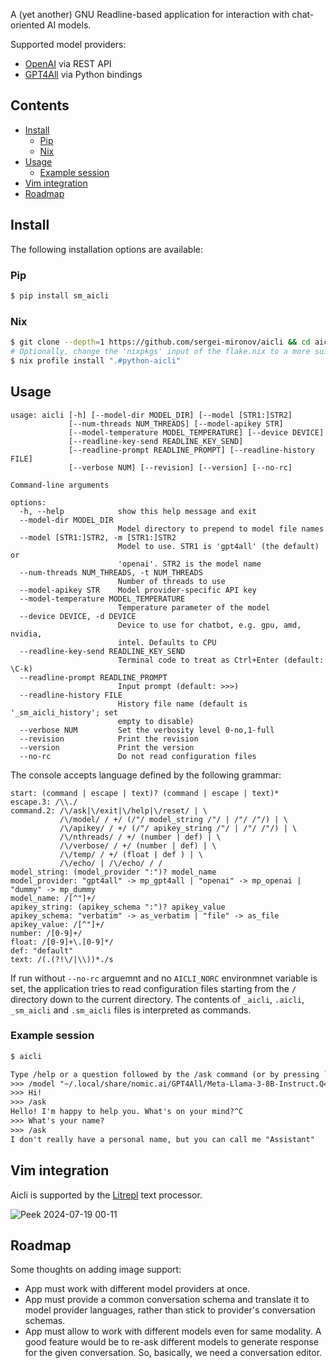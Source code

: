 A (yet another) GNU Readline-based application for interaction with chat-oriented AI models.

Supported model providers:

* [OpenAI](https://www.openai.com) via REST API
* [GPT4All](https://www.nomic.ai/gpt4all) via Python bindings

Contents
--------

<!-- vim-markdown-toc GFM -->

* [Install](#install)
    * [Pip](#pip)
    * [Nix](#nix)
* [Usage](#usage)
    * [Example session](#example-session)
* [Vim integration](#vim-integration)
* [Roadmap](#roadmap)

<!-- vim-markdown-toc -->

Install
-------

The following installation options are available:

### Pip

```sh
$ pip install sm_aicli
```

### Nix

```sh
$ git clone --depth=1 https://github.com/sergei-mironov/aicli && cd aicli
# Optionally, change the 'nixpkgs' input of the flake.nix to a more suitable
$ nix profile install ".#python-aicli"
```

Usage
-----

<!--
``` python
!aicli --help
```
-->
``` result
usage: aicli [-h] [--model-dir MODEL_DIR] [--model [STR1:]STR2]
             [--num-threads NUM_THREADS] [--model-apikey STR]
             [--model-temperature MODEL_TEMPERATURE] [--device DEVICE]
             [--readline-key-send READLINE_KEY_SEND]
             [--readline-prompt READLINE_PROMPT] [--readline-history FILE]
             [--verbose NUM] [--revision] [--version] [--no-rc]

Command-line arguments

options:
  -h, --help            show this help message and exit
  --model-dir MODEL_DIR
                        Model directory to prepend to model file names
  --model [STR1:]STR2, -m [STR1:]STR2
                        Model to use. STR1 is 'gpt4all' (the default) or
                        'openai'. STR2 is the model name
  --num-threads NUM_THREADS, -t NUM_THREADS
                        Number of threads to use
  --model-apikey STR    Model provider-specific API key
  --model-temperature MODEL_TEMPERATURE
                        Temperature parameter of the model
  --device DEVICE, -d DEVICE
                        Device to use for chatbot, e.g. gpu, amd, nvidia,
                        intel. Defaults to CPU
  --readline-key-send READLINE_KEY_SEND
                        Terminal code to treat as Ctrl+Enter (default: \C-k)
  --readline-prompt READLINE_PROMPT
                        Input prompt (default: >>>)
  --readline-history FILE
                        History file name (default is '_sm_aicli_history'; set
                        empty to disable)
  --verbose NUM         Set the verbosity level 0-no,1-full
  --revision            Print the revision
  --version             Print the version
  --no-rc               Do not read configuration files
```

The console accepts language defined by the following grammar:

<!--
``` python
from sm_aicli import GRAMMAR
from textwrap import dedent
print(dedent(GRAMMAR).strip())
```
-->

``` result
start: (command | escape | text)? (command | escape | text)*
escape.3: /\\./
command.2: /\/ask|\/exit|\/help|\/reset/ | \
           /\/model/ / +/ (/"/ model_string /"/ | /"/ /"/) | \
           /\/apikey/ / +/ (/"/ apikey_string /"/ | /"/ /"/) | \
           /\/nthreads/ / +/ (number | def) | \
           /\/verbose/ / +/ (number | def) | \
           /\/temp/ / +/ (float | def ) | \
           /\/echo/ | /\/echo/ / /
model_string: (model_provider ":")? model_name
model_provider: "gpt4all" -> mp_gpt4all | "openai" -> mp_openai | "dummy" -> mp_dummy
model_name: /[^"]+/
apikey_string: (apikey_schema ":")? apikey_value
apikey_schema: "verbatim" -> as_verbatim | "file" -> as_file
apikey_value: /[^"]+/
number: /[0-9]+/
float: /[0-9]+\.[0-9]*/
def: "default"
text: /(.(?!\/|\\))*./s
```

If run without `--no-rc` arguemnt and no `AICLI_NORC` environmnet variable is set, the application
tries to read configuration files starting from the `/` directory down to the current directory. The
contents of `_aicli`, `.aicli`, `_sm_aicli` and `.sm_aicli` files is interpreted as commands.

### Example session

``` sh
$ aicli
```
``` txt
Type /help or a question followed by the /ask command (or by pressing `C-k` key).
>>> /model "~/.local/share/nomic.ai/GPT4All/Meta-Llama-3-8B-Instruct.Q4_0.gguf"
>>> Hi!
>>> /ask
Hello! I'm happy to help you. What's on your mind?^C
>>> What's your name?
>>> /ask
I don't really have a personal name, but you can call me "Assistant"
```

Vim integration
---------------

Aicli is supported by the [Litrepl](https://github.com/sergei-mironov/litrepl) text processor.

![Peek 2024-07-19 00-11](https://github.com/user-attachments/assets/7e5e59ea-bb96-4ebe-988f-726e83929dab)


Roadmap
-------

Some thoughts on adding image support:

- App must work with different model providers at once.
- App must provide a common conversation schema and translate it to model provider languages, rather
  than stick to provider's conversation schemas.
- App must allow to work with different models even for same modality. A good feature would be to
  re-ask different models to generate response for the given conversation. So, basically, we need a
  conversation editor.

